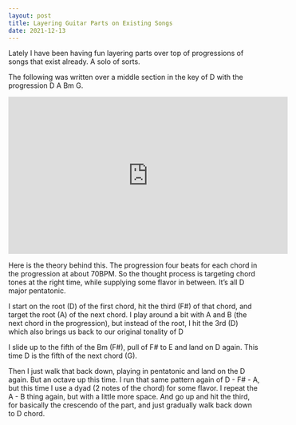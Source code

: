 ```yaml
---
layout: post
title: Layering Guitar Parts on Existing Songs
date: 2021-12-13
---
```


Lately I have been having fun layering parts over top of progressions of songs that exist already. A solo of sorts.

The following was written over a middle section in the key of D with the progression D A Bm G.

<iframe width="560" height="315" src="https://www.youtube.com/embed/zW8u2GwC8dI" title="YouTube video player" frameborder="0" allow="accelerometer; autoplay; clipboard-write; encrypted-media; gyroscope; picture-in-picture" allowfullscreen></iframe>

Here is the theory behind this. The progression four beats for each chord in the progression at about 70BPM. So the thought process is targeting chord tones at the right time, while supplying some flavor in between. It’s all D major pentatonic.

I start on the root (D) of the first chord, hit the third (F#) of that chord, and target the root (A) of the next chord. I play around a bit with A and B (the next chord in the progression), but instead of the root, I hit the 3rd (D) which also brings us back to our original tonality of D

I slide up to the fifth of the Bm (F#), pull of F# to E and land on D again. This time D is the fifth of the next chord (G).

Then I just walk that back down, playing in pentatonic and land on the D again. But an octave up this time.  I run that same pattern again of D - F# - A, but this time I use a dyad (2 notes of the chord) for some flavor. I repeat the A - B thing again, but with a little more space. And go up and hit the third, for basically the crescendo of the part, and just gradually walk back down to D chord.


